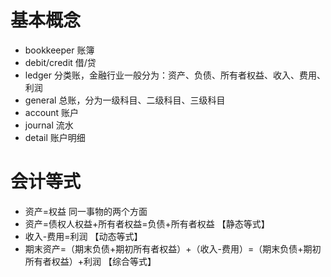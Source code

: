 基本概念
========

- bookkeeper 账簿
- debit/credit 借/贷
- ledger 分类账，金融行业一般分为：资产、负债、所有者权益、收入、费用、利润
- general 总账，分为一级科目、二级科目、三级科目
- account 账户
- journal 流水
- detail 账户明细

会计等式
========

- 资产=权益 同一事物的两个方面
- 资产=债权人权益+所有者权益=负债+所有者权益 【静态等式】
- 收入-费用=利润 【动态等式】
- 期末资产=（期末负债+期初所有者权益）+（收入-费用）=（期末负债+期初所有者权益）+利润  【综合等式】
